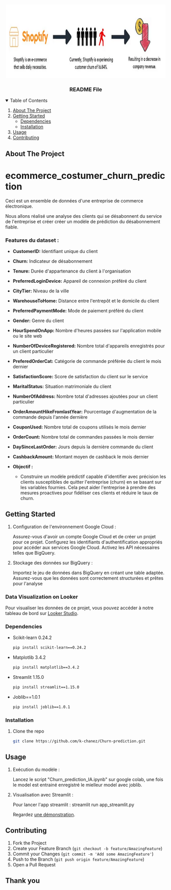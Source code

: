 <br />
<p align="center">
    <img src="image.png" alt="Logo" width="500" height="230">
  </a>

  <h3 align="center">README File</h3>
<!-- TABLE OF CONTENTS -->
<details open="open">
  <summary>Table of Contents</summary>
  <ol>
    <li>
      <a href="#about-the-project">About The Project</a>
    </li>
    <li>
      <a href="#getting-started">Getting Started</a>
      <ul>
        <li><a href="#dependencies">Dependencies</a></li>
        <li><a href="#installation">Installation</a></li>
      </ul>
    </li>
    <li><a href="#usage">Usage</a></li>
    <li><a href="#contributing">Contributing</a></li>
  </ol>
</details>



<!-- ABOUT THE PROJECT -->
## About The Project

# ecommerce_costumer_churn_prediction
Ceci est un ensemble de données d'une entreprise de commerce électronique.

Nous allons réalisé une analyse des clients qui se désabonnent du service de l'entreprise et créer créer un modèle de prédiction du désabonnement fiable.

### Features du dataset : 

- **CustomerID:** Identifiant unique du client
- **Churn:** Indicateur de désabonnement
- **Tenure:** Durée d'appartenance du client à l'organisation
- **PreferredLoginDevice:** Appareil de connexion préféré du client
- **CityTier:** Niveau de la ville
- **WarehouseToHome:** Distance entre l'entrepôt et le domicile du client
- **PreferredPaymentMode:** Mode de paiement préféré du client
- **Gender:** Genre du client
- **HourSpendOnApp:** Nombre d'heures passées sur l'application mobile ou le site web
- **NumberOfDeviceRegistered:** Nombre total d'appareils enregistrés pour un client particulier
- **PreferedOrderCat:** Catégorie de commande préférée du client le mois dernier
- **SatisfactionScore:** Score de satisfaction du client sur le service
- **MaritalStatus:** Situation matrimoniale du client
- **NumberOfAddress:** Nombre total d'adresses ajoutées pour un client particulier
- **OrderAmountHikeFromlastYear:** Pourcentage d'augmentation de la commande depuis l'année dernière
- **CouponUsed:** Nombre total de coupons utilisés le mois dernier
- **OrderCount:** Nombre total de commandes passées le mois dernier
- **DaySinceLastOrder:** Jours depuis la dernière commande du client
- **CashbackAmount:** Montant moyen de cashback le mois dernier

- **Objectif :**
  - Construire un modèle prédictif capable d'identifier avec précision les clients susceptibles de quitter l'entreprise (churn) en se basant sur les variables fournies. Cela peut aider l'entreprise à prendre des mesures proactives pour fidéliser ces clients et réduire le taux de churn.

<!-- GETTING STARTED -->
## Getting Started

1. Configuration de l'environnement Google Cloud :

    Assurez-vous d'avoir un compte Google Cloud et de créer un projet pour ce projet.
    Configurez les identifiants d'authentification appropriés pour accéder aux services Google Cloud.
    Activez les API nécessaires telles que BigQuery.

2. Stockage des données sur BigQuery :

    Importez le jeu de données dans BigQuery en créant une table adaptée.
    Assurez-vous que les données sont correctement structurées et prêtes pour l'analyse

### Data Visualization on Looker

Pour visualiser les données de ce projet, vous pouvez accéder à notre tableau de bord sur [Looker Studio](https://lookerstudio.google.com/s/oICKBuEv4LY).


### Dependencies

* Scikit-learn 0.24.2
  ```sh
  pip install scikit-learn==0.24.2
  ```
* Matplotlib 3.4.2
    ```sh
    pip install matplotlib==3.4.2
    ```
* Streamlit 1.15.0 
    ```sh
    pip install streamlit==1.15.0
    ```
* Joblib==1.0.1
    ```sh 
    pip install joblib==1.0.1
    ```

### Installation

1. Clone the repo
   ```sh
   git clone https://github.com/k-chanez/Churn-prediction.git
   ```

<!-- USAGE EXAMPLES -->
## Usage

1. Exécution du modèle :

    Lancez le script "Churn_prediction_IA.ipynb" sur google colab, une fois le model est entrainé enregistré le mielleur model avec joblib.

2. Visualisation avec Streamlit :

    Pour lancer l'app streamlit : streamlit run app_streamlit.py

    Regardez [une démonstration](demo.mov).



   

<!-- CONTRIBUTING -->
## Contributing
1. Fork the Project
2. Create your Feature Branch (`git checkout -b feature/AmazingFeature`)
3. Commit your Changes (`git commit -m 'Add some AmazingFeature'`)
4. Push to the Branch (`git push origin feature/AmazingFeature`)
5. Open a Pull Request

## Thank you
